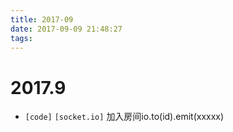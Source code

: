 ```yaml
---
title: 2017-09
date: 2017-09-09 21:48:27
tags:
---
```

# 2017.9

* `[code]` `[socket.io]` 加入房间io.to(id).emit(xxxxx)

<!-- more -->
